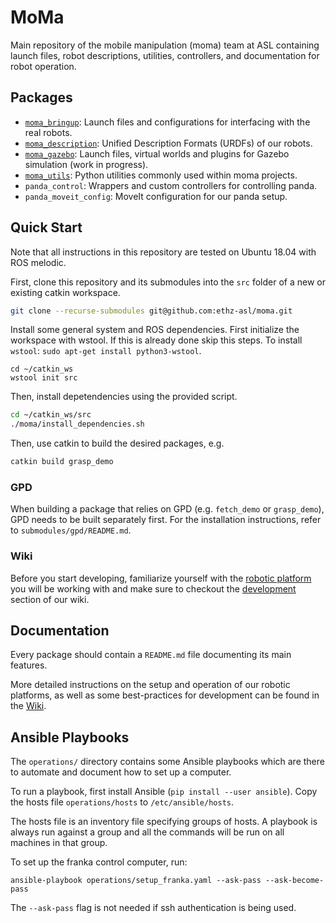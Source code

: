 # MoMa

Main repository of the mobile manipulation (moma) team at ASL containing launch files, robot descriptions, utilities, controllers, and documentation for robot operation.

## Packages

- [`moma_bringup`](moma_bringup/README.md): Launch files and configurations for interfacing with the real robots.
- [`moma_description`](moma_description/README.md): Unified Description Formats (URDFs) of our robots.
- [`moma_gazebo`](moma_gazebo/README.md): Launch files, virtual worlds and plugins for Gazebo simulation (work in progress).
- [`moma_utils`](moma_utils/README.md): Python utilities commonly used within moma projects.
- `panda_control`: Wrappers and custom controllers for controlling panda.
- `panda_moveit_config`: MoveIt configuration for our panda setup.

## Quick Start

Note that all instructions in this repository are tested on Ubuntu 18.04 with ROS melodic.

First, clone this repository and its submodules into the `src` folder of a new or existing catkin workspace.

```bash
git clone --recurse-submodules git@github.com:ethz-asl/moma.git
```

Install some general system and ROS dependencies. First initialize the workspace with wstool. If this is already done skip this steps. To install `wstool`: `sudo apt-get install python3-wstool`.
```
cd ~/catkin_ws
wstool init src
```

Then, install depetendencies using the provided script. 

```bash
cd ~/catkin_ws/src
./moma/install_dependencies.sh
```

Then, use catkin to build the desired packages, e.g.

```bash
catkin build grasp_demo
```

### GPD

When building a package that relies on GPD (e.g. `fetch_demo` or `grasp_demo`), GPD needs to be built separately first. For the installation instructions, refer to `submodules/gpd/README.md`.

### Wiki

Before you start developing, familiarize yourself with the [robotic platform](https://github.com/ethz-asl/moma/wiki/Robots) you will be working with and make sure to checkout the [development](https://github.com/ethz-asl/moma/wiki/Development) section of our wiki.



## Documentation

Every package should contain a `README.md` file documenting its main features.

More detailed instructions on the setup and operation of our robotic platforms, as well as some best-practices for development can be found in the [Wiki](https://github.com/ethz-asl/moma/wiki).

## Ansible Playbooks

The `operations/` directory contains some Ansible playbooks which are there to automate and document how to set up a computer.

To run a playbook, first install Ansible (`pip install --user ansible`). Copy the hosts file `operations/hosts` to `/etc/ansible/hosts`.

The hosts file is an inventory file specifying groups of hosts. A playbook is always run against a group and all the commands will be run on all machines in that group.

To set up the franka control computer, run:
```
ansible-playbook operations/setup_franka.yaml --ask-pass --ask-become-pass
```
The `--ask-pass` flag is not needed if ssh authentication is being used.

